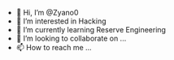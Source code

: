- 👋 Hi, I’m @Zyano0
- 👀 I’m interested in Hacking
- 🌱 I’m currently learning Reserve Engineering
- 💞️ I’m looking to collaborate on ...
- 📫 How to reach me ...

<!---
Zyano0/Zyano0 is a ✨ special ✨ repository because its `README.md` (this file) appears on your GitHub profile.
You can click the Preview link to take a look at your changes.
--->
